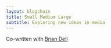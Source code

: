 ```yaml
---
layout: blogchain
title: Small Medium Large
subtitle: Exploring new ideas in media
---
```


Co-written with [Brian Dell](http://www.briandell.info/)
